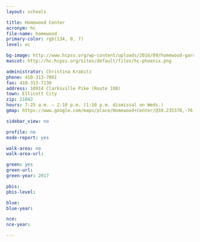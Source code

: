 ```yaml
---
layout: schools

title: Homewood Center
acronym: hc
file-name: homewood
primary-color: rgb(134, 0, 7)
level: ec

bg-image: http://www.hcpss.org/wp-content/uploads/2016/09/homewood-garden-students.jpg
mascot: http://hc.hcpss.org/sites/default/files/hc-phoenix.png

administrator: Christina Krabitz
phone: 410-313-7081
fax: 410-313-7130
address: 10914 Clarksville Pike (Route 108)
town: Ellicott City
zip: 21042
hours: 7:25 a.m. – 2:10 p.m. (1:10 p.m. dismissal on Weds.)
gmap: https://www.google.com/maps/place/Homewood+Center/@39.235378,-76.8948001,17z/data=!4m6!1m3!3m2!1s0x89b7df60ff3dc7ab:0xc72578569b5663df!2sHomewood+Center!3m1!1s0x89b7df60ff3dc7ab:0xc72578569b5663df

sidebar_view: no

profile: no
msde-report: yes

walk-area: no
walk-area-url:

green: yes
green-url:
green-year: 2017

pbis:
pbis-level:

blue:
blue-year:

nce:
nce-year:

---
```

